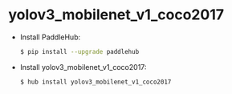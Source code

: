 # yolov3_mobilenet_v1_coco2017
* Install PaddleHub: 

    ```bash
    $ pip install --upgrade paddlehub
    ```

* Install yolov3_mobilenet_v1_coco2017: 

    ```bash
    $ hub install yolov3_mobilenet_v1_coco2017
    ```
